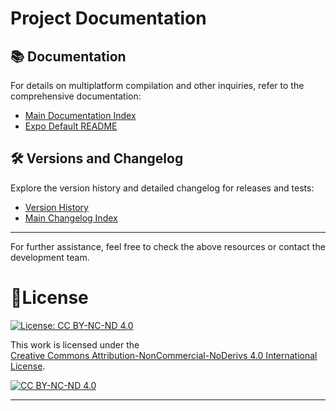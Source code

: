 # Project Documentation

## 📚 Documentation
For details on multiplatform compilation and other inquiries, refer to the comprehensive documentation:

- [Main Documentation Index](Docs-Index.md)  
- [Expo Default README](./EXPO.md)

## 🛠️ Versions and Changelog
Explore the version history and detailed changelog for releases and tests:

- [Version History]()
- [Main Changelog Index]()

---

For further assistance, feel free to check the above resources or contact the development team.


# 🚨License

[![License: CC BY-NC-ND 4.0][cc-by-nc-nd-shield]][cc-by-nc-nd]

This work is licensed under the  
[Creative Commons Attribution-NonCommercial-NoDerivs 4.0 International License][cc-by-nc-nd].

[![CC BY-NC-ND 4.0][cc-by-nc-nd-image]][cc-by-nc-nd]

---

[cc-by-nc-nd]: http://creativecommons.org/licenses/by-nc-nd/4.0/
[cc-by-nc-nd-image]: https://licensebuttons.net/l/by-nc-nd/4.0/88x31.png
[cc-by-nc-nd-shield]: https://img.shields.io/badge/License-CC%20BY--NC--ND%204.0-lightgrey.svg
